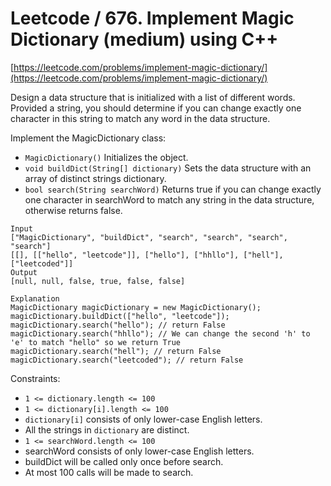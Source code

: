 # Leetcode / 676. Implement Magic Dictionary (medium) using C++

[https://leetcode.com/problems/implement-magic-dictionary/](https://leetcode.com/problems/implement-magic-dictionary/)

Design a data structure that is initialized with a list of different words. Provided a string, you should determine if you can change exactly one character in this string to match any word in the data structure.

Implement the MagicDictionary class:

- `MagicDictionary()` Initializes the object.
- `void buildDict(String[] dictionary)` Sets the data structure with an array of distinct strings dictionary.
- `bool search(String searchWord)` Returns true if you can change exactly one character in searchWord to match any string in the data structure, otherwise returns false.

```
Input
["MagicDictionary", "buildDict", "search", "search", "search", "search"]
[[], [["hello", "leetcode"]], ["hello"], ["hhllo"], ["hell"], ["leetcoded"]]
Output
[null, null, false, true, false, false]

Explanation
MagicDictionary magicDictionary = new MagicDictionary();
magicDictionary.buildDict(["hello", "leetcode"]);
magicDictionary.search("hello"); // return False
magicDictionary.search("hhllo"); // We can change the second 'h' to 'e' to match "hello" so we return True
magicDictionary.search("hell"); // return False
magicDictionary.search("leetcoded"); // return False
```

Constraints:

- `1 <= dictionary.length <= 100`
- `1 <= dictionary[i].length <= 100`
- `dictionary[i]` consists of only lower-case English letters.
- All the strings in `dictionary` are distinct.
- `1 <= searchWord.length <= 100`
- searchWord consists of only lower-case English letters.
- buildDict will be called only once before search.
- At most 100 calls will be made to search.
